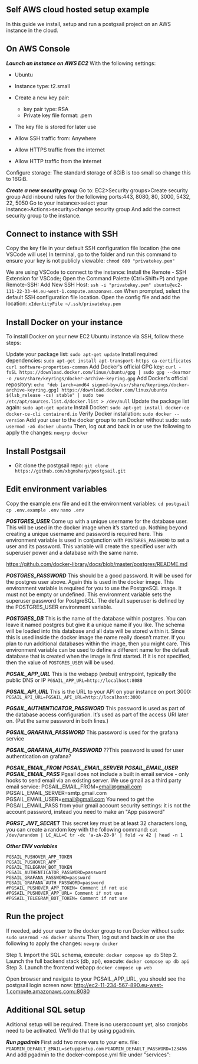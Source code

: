 ## Self AWS cloud hosted setup example

In this guide we install, setup and run a postgsail project on an AWS instance in the cloud.

## On AWS Console
***Launch an instance on AWS EC2***
With the following settings:
+ Ubuntu
+ Instance type: t2.small
+ Create a new key pair: 
    + key pair type: RSA
    + Private key file format: .pem
+ The key file is stored for later use

+ Allow SSH traffic from: Anywhere
+ Allow HTTPS traffic from the internet
+ Allow HTTP traffic from the internet

Configure storage:
The standard storage of 8GiB is too small so change this to 16GiB.

***Create a new security group***
Go to: EC2>Security groups>Create security group
Add inbound rules for the following ports:443, 8080, 80, 3000, 5432, 22, 5050
Go to your instance>select your instance>Actions>security>change security group
And add the correct security group to the instance.

## Connect to instance with SSH

Copy the key file in your default SSH configuration file location (the one VSCode will use)
In terminal, go to the folder and run this command to ensure your key is not publicly viewable: 
```chmod 600 "privatekey.pem"```

We are using VSCode to connect to the instance: 
Install the Remote - SSH Extension for VSCode;
Open the Command Palette (Ctrl+Shift+P) and type Remote-SSH: Add New SSH Host:
```ssh -i "privatekey.pem" ubuntu@ec2-111-22-33-44.eu-west-1.compute.amazonaws.com```
When prompted, select the default SSH configuration file location.
Open the config file and add the location:
```xIdentityFile ~/.ssh/privatekey.pem```


## Install Docker on your instance
To install Docker on your new EC2 Ubuntu instance via SSH, follow these steps:

Update your package list:
```sudo apt-get update```
Install required dependencies:
```sudo apt-get install apt-transport-https ca-certificates curl software-properties-common```
Add Docker's official GPG key:
```curl -fsSL https://download.docker.com/linux/ubuntu/gpg | sudo gpg --dearmor -o /usr/share/keyrings/docker-archive-keyring.gpg```
Add Docker's official repository:
```echo "deb [arch=amd64 signed-by=/usr/share/keyrings/docker-archive-keyring.gpg] https://download.docker.com/linux/ubuntu $(lsb_release -cs) stable" | sudo tee /etc/apt/sources.list.d/docker.list > /dev/null```
Update the package list again:
```sudo apt-get update```
Install Docker:
```sudo apt-get install docker-ce docker-ce-cli containerd.io```
Verify Docker installation:
```sudo docker --version```
Add your user to the docker group to run Docker without sudo:
```sudo usermod -aG docker ubuntu```
Then, log out and back in or use the following to apply the changes:
```newgrp docker```



## Install Postgsail 
+ Git clone the postgsail repo:
```git clone https://github.com/xbgmsharp/postgsail.git```

## Edit environment variables
Copy the example.env file and edit the environment variables:
```cd postgsail```
```cp .env.example .env```
```nano .env```

***POSTGRES_USER***
Come up with a unique username for the database user. This will be used in the docker image when it’s started up. Nothing beyond creating a unique username and password is required here.
This environment variable is used in conjunction with `POSTGRES_PASSWORD` to set a user and its password. This variable will create the specified user with superuser power and a database with the same name.

https://github.com/docker-library/docs/blob/master/postgres/README.md

***POSTGRES_PASSWORD***
This should be a good password. It will be used for the postgres user above. Again this is used in the docker image.
This environment variable is required for you to use the PostgreSQL image. It must not be empty or undefined. This environment variable sets the superuser password for PostgreSQL. The default superuser is defined by the POSTGRES_USER environment variable.

***POSTGRES_DB***
This is the name of the database within postgres. You can leave it named postgres but give it a unique name if you like. The schema will be loaded into this database and all data will be stored within it. Since this is used inside the docker image the name really doesn’t matter. If you plan to run additional databases within the image, then you might care.
This environment variable can be used to define a different name for the default database that is created when the image is first started. If it is not specified, then the value of `POSTGRES_USER` will be used.

***PGSAIL_APP_URL***
This is the webapp (webui) entrypoint, typically the public DNS or IP
```PGSAIL_APP_URL=http://localhost:8080```


***PGSAIL_API_URL***
This is the URL to your API on your instance on port 3000:
```PGSAIL_API_URL=PGSAIL_API_URL=http://localhost:3000```

***PGSAIL_AUTHENTICATOR_PASSWORD***
This password is used as part of the database access configuration. It’s used as part of the access URI later on. (Put the same password in both lines.)

***PGSAIL_GRAFANA_PASSWORD***
This password is used for the grafana service

***PGSAIL_GRAFANA_AUTH_PASSWORD***
??This password is used for user authentication on grafana?

***PGSAIL_EMAIL_FROM***
***PGSAIL_EMAIL_SERVER***
***PGSAIL_EMAIL_USER***
***PGSAIL_EMAIL_PASS***
Pgsail does not include a built in email service - only hooks to send email via an existing server.
We use gmail as a third party email service:
PGSAIL_EMAIL_FROM=email@gmail.com
PGSAIL_EMAIL_SERVER=smtp.gmail.com
PGSAIL_EMAIL_USER=email@gmail.com
You need to get the PGSAIL_EMAIL_PASS from your gmail account security settings: it is not the account password, instead you need to make an "App password"

***PGRST_JWT_SECRET***
This secret key must be at least 32 characters long, you can create a random key with the following command:
```cat /dev/urandom | LC_ALL=C tr -dc 'a-zA-Z0-9' | fold -w 42 | head -n 1```

***Other ENV variables***
```
PGSAIL_PUSHOVER_APP_TOKEN
PGSAIL_PUSHOVER_APP
PGSAIL_TELEGRAM_BOT_TOKEN
PGSAIL_AUTHENTICATOR_PASSWORD=password
PGSAIL_GRAFANA_PASSWORD=password
PGSAIL_GRAFANA_AUTH_PASSWORD=password
#PGSAIL_PUSHOVER_APP_TOKEN= Comment if not use
#PGSAIL_PUSHOVER_APP_URL= Comment if not use
#PGSAIL_TELEGRAM_BOT_TOKEN= Comment if not use
```

## Run the project
If needed, add your user to the docker group to run Docker without sudo:
```sudo usermod -aG docker ubuntu```
Then, log out and back in or use the following to apply the changes:
```newgrp docker```


Step 1. Import the SQL schema, execute:
```docker compose up db```
Step 2. Launch the full backend stack (db, api), execute:
```docker compose up db api```
Step 3. Launch the frontend webapp
```docker compose up web```

Open browser and navigate to your PGSAIL_APP_URL, you should see the postgsail login screen now:
http://ec2-11-234-567-890.eu-west-1.compute.amazonaws.com::8080


## Additional SQL setup
Aditional setup will be required.
There is no useraccount yet, also cronjobs need to be activated.
We'll do that by using pgadmin.

***Run pgadmin***
First add two more vars to your env. file:
```PGADMIN_DEFAULT_EMAIL=setup@setup.com```
```PGADMIN_DEFAULT_PASSWORD=123456```
And add pgadmin to the docker-compose.yml file under "services":
```

```